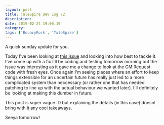 ```yaml
---
layout: post
title: TaleSpire Dev Log 72
description:
date: 2019-02-24 19:00:19
category:
tags: ['BouncyRock', 'TaleSpire']
---
```


A quick sunday update for you.

Today I've been looking at [this issue](https://github.com/Bouncyrock/TaleSpire-Alpha-Public-Issue-Tracker/issues/68) and looking into how best to tackle it. I've come up with a fix I'll be coding and testing tomorrow morning but the issue was interesting as it gave me a change to look at the GM Request code with fresh eyes. Once again I'm seeing places where an effort to keep things extensible for an uncertain future has really just led to a more complicated system than neccessary (or rather one that has needed patching to line up with the actual behaviour we wanted later). I'll definitely be looking at making this dumber in future.

This post is super vague :D but explaining the details (in this case) doesnt bring with it any cool takeaways.

Seeya tomorrow!
